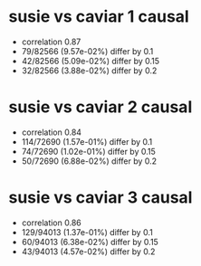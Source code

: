 # susie vs caviar  1 causal

- correlation 0.87
- 79/82566 (9.57e-02%) differ by 0.1
- 42/82566 (5.09e-02%) differ by 0.15
- 32/82566 (3.88e-02%) differ by 0.2


# susie vs caviar  2 causal

- correlation 0.84
- 114/72690 (1.57e-01%) differ by 0.1
- 74/72690 (1.02e-01%) differ by 0.15
- 50/72690 (6.88e-02%) differ by 0.2


# susie vs caviar  3 causal

- correlation 0.86
- 129/94013 (1.37e-01%) differ by 0.1
- 60/94013 (6.38e-02%) differ by 0.15
- 43/94013 (4.57e-02%) differ by 0.2


